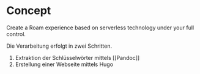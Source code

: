 # Concept
Create a Roam experience based on serverless technology under your full control.

Die Verarbeitung erfolgt in zwei Schritten.

1. Extraktion der Schlüsselwörter mittels [[Pandoc]]
2. Erstellung einer Webseite mittels Hugo 
